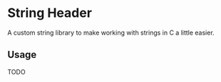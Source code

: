 # String Header

A custom string library to make working with strings in C a little easier.

## Usage 

TODO
